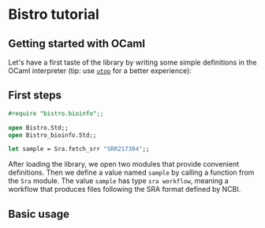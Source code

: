 # Bistro tutorial

## Getting started with OCaml

Let's have a first taste of the library by writing some simple
definitions in the OCaml interpreter (tip: use
[`utop`](https://github.com/diml/utop/) for a better experience):


## First steps


```ocaml
#require "bistro.bioinfo";;

open Bistro.Std;;
open Bistro_bioinfo.Std;;

let sample = Sra.fetch_srr "SRR217304";;
```

After loading the library, we open two modules that provide convenient
definitions. Then we define a value named `sample` by calling a
function from the `Sra` module. The value `sample` has type `sra
workflow`, meaning a workflow that produces files following the SRA
format defined by NCBI.

## Basic usage
